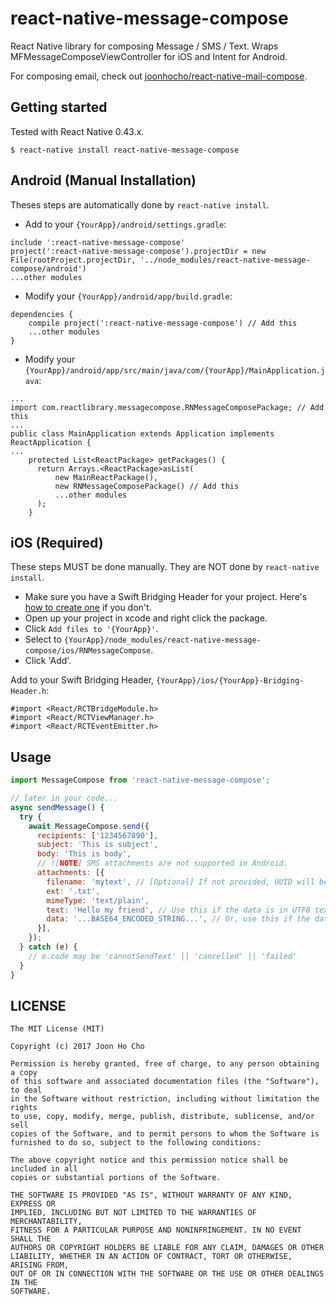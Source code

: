 # react-native-message-compose
React Native library for composing Message / SMS / Text. Wraps MFMessageComposeViewController for iOS and Intent for Android.

For composing email, check out [joonhocho/react-native-mail-compose](https://github.com/joonhocho/react-native-mail-compose).

## Getting started

Tested with React Native 0.43.x.

`$ react-native install react-native-message-compose`


## Android (Manual Installation)
Theses steps are automatically done by `react-native install`.

 - Add to your `{YourApp}/android/settings.gradle`:
```
include ':react-native-message-compose'
project(':react-native-message-compose').projectDir = new File(rootProject.projectDir, '../node_modules/react-native-message-compose/android')
...other modules
```

 - Modify your `{YourApp}/android/app/build.gradle`:
```
dependencies {
    compile project(':react-native-message-compose') // Add this
    ...other modules
}
```

 - Modify your `{YourApp}/android/app/src/main/java/com/{YourApp}/MainApplication.java`:
```
...
import com.reactlibrary.messagecompose.RNMessageComposePackage; // Add this
...
public class MainApplication extends Application implements ReactApplication {
...
    protected List<ReactPackage> getPackages() {
      return Arrays.<ReactPackage>asList(
          new MainReactPackage(),
          new RNMessageComposePackage() // Add this
          ...other modules
      );
    }
```

## iOS (Required)
These steps MUST be done manually. They are NOT done by `react-native install`.

- Make sure you have a Swift Bridging Header for your project. Here's [how to create one](http://www.learnswiftonline.com/getting-started/adding-swift-bridging-header/) if you don't.
- Open up your project in xcode and right click the package.
- Click `Add files to '{YourApp}'`.
- Select to `{YourApp}/node_modules/react-native-message-compose/ios/RNMessageCompose`.
- Click 'Add'.


Add to your Swift Bridging Header, `{YourApp}/ios/{YourApp}-Bridging-Header.h`:
```
#import <React/RCTBridgeModule.h>
#import <React/RCTViewManager.h>
#import <React/RCTEventEmitter.h>
```

## Usage
```javascript
import MessageCompose from 'react-native-message-compose';

// later in your code...
async sendMessage() {
  try {
    await MessageCompose.send({
      recipients: ['1234567890'],
      subject: 'This is subject',
      body: 'This is body',
      // ![NOTE] SMS attachments are not supported in Android.
      attachments: [{
        filename: 'mytext', // [Optional] If not provided, UUID will be generated.
        ext: '.txt',
        mimeType: 'text/plain',
        text: 'Hello my friend', // Use this if the data is in UTF8 text.
        data: '...BASE64_ENCODED_STRING...', // Or, use this if the data is not in plain text.
      }],
    });
  } catch (e) {
    // e.code may be 'cannotSendText' || 'cancelled' || 'failed'
  }
}
```


## LICENSE
```
The MIT License (MIT)

Copyright (c) 2017 Joon Ho Cho

Permission is hereby granted, free of charge, to any person obtaining a copy
of this software and associated documentation files (the "Software"), to deal
in the Software without restriction, including without limitation the rights
to use, copy, modify, merge, publish, distribute, sublicense, and/or sell
copies of the Software, and to permit persons to whom the Software is
furnished to do so, subject to the following conditions:

The above copyright notice and this permission notice shall be included in all
copies or substantial portions of the Software.

THE SOFTWARE IS PROVIDED "AS IS", WITHOUT WARRANTY OF ANY KIND, EXPRESS OR
IMPLIED, INCLUDING BUT NOT LIMITED TO THE WARRANTIES OF MERCHANTABILITY,
FITNESS FOR A PARTICULAR PURPOSE AND NONINFRINGEMENT. IN NO EVENT SHALL THE
AUTHORS OR COPYRIGHT HOLDERS BE LIABLE FOR ANY CLAIM, DAMAGES OR OTHER
LIABILITY, WHETHER IN AN ACTION OF CONTRACT, TORT OR OTHERWISE, ARISING FROM,
OUT OF OR IN CONNECTION WITH THE SOFTWARE OR THE USE OR OTHER DEALINGS IN THE
SOFTWARE.
```
